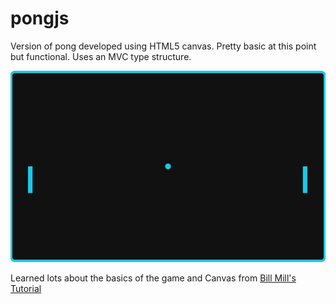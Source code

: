 pongjs
======

Version of pong developed using HTML5 canvas. Pretty basic at this point but functional. Uses an MVC type structure.

<img src="pong.png">

Learned lots about the basics of the game and Canvas from <a href="http://billmill.org/static/canvastutorial/index.html">Bill Mill's Tutorial</a>